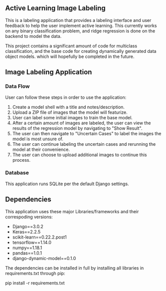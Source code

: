 ## Active Learning Image Labeling

This is a labeling application that provides a labeling interface and user feedback to help the user implement active learning. This currently works on any binary classification problem, and ridge regression is done on the backend to model the data. 


This project contains a significant amount of code for multiclass classification, and the base code for creating dynamically generated data object models. which will hopefully be completed in the future.


## Image Labeling Application

### Data Flow
User can follow these steps in order to use the application:
1. Create a model shell with a title and notes/description.
2. Upload a ZIP file of images that the model will featurize.
3. User can label some initial images to train the base model.
4. After a certain amount of images are labeled, the user can view the results of the regression model by navigating to "Show Result".
5. The user can then navigate to "Uncertain Cases" to label the images the model is most unsure of.
6. The user can continue labeling the uncertain cases and rerunning the model at their convenience.
7. The user can choose to upload additional images to continue this process.

### Database 

This application runs SQLite per the default Django settings.

## Dependencies
This application uses these major Libraries/frameworks and their correspoding versions:

- Django==3.0.2
- Keras==2.2.5
- scikit-learn==0.22.2.post1
- tensorflow==1.14.0
- numpy==1.18.1
- pandas==1.0.1
- django-dynamic-model==0.1.0 

The dependencies can be installed in full by installing all libraries in requirements.txt through pip:

pip install -r requirements.txt